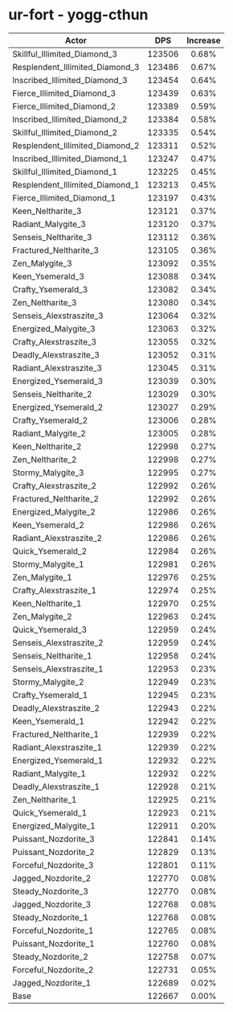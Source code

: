# ur-fort - yogg-cthun
| Actor | DPS | Increase |
|---|:---:|:---:|
|Skillful_Illimited_Diamond_3|123506|0.68%|
|Resplendent_Illimited_Diamond_3|123486|0.67%|
|Inscribed_Illimited_Diamond_3|123454|0.64%|
|Fierce_Illimited_Diamond_3|123439|0.63%|
|Fierce_Illimited_Diamond_2|123389|0.59%|
|Inscribed_Illimited_Diamond_2|123384|0.58%|
|Skillful_Illimited_Diamond_2|123335|0.54%|
|Resplendent_Illimited_Diamond_2|123311|0.52%|
|Inscribed_Illimited_Diamond_1|123247|0.47%|
|Skillful_Illimited_Diamond_1|123225|0.45%|
|Resplendent_Illimited_Diamond_1|123213|0.45%|
|Fierce_Illimited_Diamond_1|123197|0.43%|
|Keen_Neltharite_3|123121|0.37%|
|Radiant_Malygite_3|123120|0.37%|
|Senseis_Neltharite_3|123112|0.36%|
|Fractured_Neltharite_3|123105|0.36%|
|Zen_Malygite_3|123092|0.35%|
|Keen_Ysemerald_3|123088|0.34%|
|Crafty_Ysemerald_3|123082|0.34%|
|Zen_Neltharite_3|123080|0.34%|
|Senseis_Alexstraszite_3|123064|0.32%|
|Energized_Malygite_3|123063|0.32%|
|Crafty_Alexstraszite_3|123055|0.32%|
|Deadly_Alexstraszite_3|123052|0.31%|
|Radiant_Alexstraszite_3|123045|0.31%|
|Energized_Ysemerald_3|123039|0.30%|
|Senseis_Neltharite_2|123029|0.30%|
|Energized_Ysemerald_2|123027|0.29%|
|Crafty_Ysemerald_2|123006|0.28%|
|Radiant_Malygite_2|123005|0.28%|
|Keen_Neltharite_2|122998|0.27%|
|Zen_Neltharite_2|122998|0.27%|
|Stormy_Malygite_3|122995|0.27%|
|Crafty_Alexstraszite_2|122992|0.26%|
|Fractured_Neltharite_2|122992|0.26%|
|Energized_Malygite_2|122986|0.26%|
|Keen_Ysemerald_2|122986|0.26%|
|Radiant_Alexstraszite_2|122986|0.26%|
|Quick_Ysemerald_2|122984|0.26%|
|Stormy_Malygite_1|122981|0.26%|
|Zen_Malygite_1|122976|0.25%|
|Crafty_Alexstraszite_1|122974|0.25%|
|Keen_Neltharite_1|122970|0.25%|
|Zen_Malygite_2|122963|0.24%|
|Quick_Ysemerald_3|122959|0.24%|
|Senseis_Alexstraszite_2|122959|0.24%|
|Senseis_Neltharite_1|122958|0.24%|
|Senseis_Alexstraszite_1|122953|0.23%|
|Stormy_Malygite_2|122949|0.23%|
|Crafty_Ysemerald_1|122945|0.23%|
|Deadly_Alexstraszite_2|122943|0.22%|
|Keen_Ysemerald_1|122942|0.22%|
|Fractured_Neltharite_1|122939|0.22%|
|Radiant_Alexstraszite_1|122939|0.22%|
|Energized_Ysemerald_1|122932|0.22%|
|Radiant_Malygite_1|122932|0.22%|
|Deadly_Alexstraszite_1|122928|0.21%|
|Zen_Neltharite_1|122925|0.21%|
|Quick_Ysemerald_1|122923|0.21%|
|Energized_Malygite_1|122911|0.20%|
|Puissant_Nozdorite_3|122841|0.14%|
|Puissant_Nozdorite_2|122829|0.13%|
|Forceful_Nozdorite_3|122801|0.11%|
|Jagged_Nozdorite_2|122770|0.08%|
|Steady_Nozdorite_3|122770|0.08%|
|Jagged_Nozdorite_3|122768|0.08%|
|Steady_Nozdorite_1|122768|0.08%|
|Forceful_Nozdorite_1|122765|0.08%|
|Puissant_Nozdorite_1|122760|0.08%|
|Steady_Nozdorite_2|122758|0.07%|
|Forceful_Nozdorite_2|122731|0.05%|
|Jagged_Nozdorite_1|122689|0.02%|
|Base|122667|0.00%|
